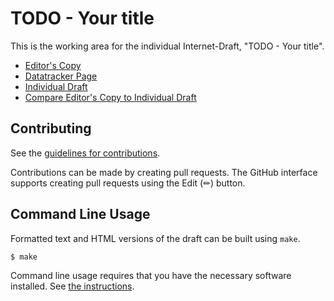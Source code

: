# TODO - Your title

This is the working area for the individual Internet-Draft, "TODO - Your title".

* [Editor's Copy](https://mcr.github.io/lamps-rats-csr-attest/#go.draft-richardson-lamps-rats-csr-attest.html)
* [Datatracker Page](https://datatracker.ietf.org/doc/draft-richardson-lamps-rats-csr-attest)
* [Individual Draft](https://datatracker.ietf.org/doc/html/draft-richardson-lamps-rats-csr-attest)
* [Compare Editor's Copy to Individual Draft](https://mcr.github.io/lamps-rats-csr-attest/#go.draft-richardson-lamps-rats-csr-attest.diff)


## Contributing

See the
[guidelines for contributions](https://github.com/mcr/lamps-rats-csr-attest/blob/main/CONTRIBUTING.md).

Contributions can be made by creating pull requests.
The GitHub interface supports creating pull requests using the Edit (✏) button.


## Command Line Usage

Formatted text and HTML versions of the draft can be built using `make`.

```sh
$ make
```

Command line usage requires that you have the necessary software installed.  See
[the instructions](https://github.com/martinthomson/i-d-template/blob/main/doc/SETUP.md).

